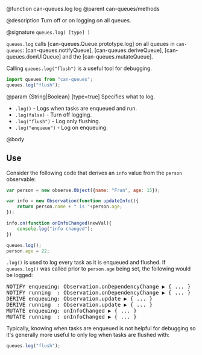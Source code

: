 @function can-queues.log log
@parent can-queues/methods

@description Turn off or on logging on all queues.

@signature `queues.log( [type] )`

`queues.log` calls [can-queues.Queue.prototype.log] on all queues in `can-queues`:
[can-queues.notifyQueue], [can-queues.deriveQueue], [can-queues.domUIQueue] and the
[can-queues.mutateQueue].

Calling `queues.log("flush")` is a useful tool for debugging.

```js
import queues from "can-queues";
queues.log("flush");
```

@param {String|Boolean} [type=true] Specifies what to log.
 - `.log()` - Logs when tasks are enqueued and run.
 - `.log(false)` - Turn off logging.
 - `.log("flush")` - Log only flushing.
 - `.log("enqueue")` - Log on enqueuing.

@body

## Use

Consider the following code that derives an `info` value from the `person` observable:

```js
var person = new observe.Object({name: "Fran", age: 15});

var info = new Observation(function updateInfo(){
    return person.name + " is "+person.age;
});

info.on(function onInfoChanged(newVal){
    console.log("info changed");
})

queues.log();
person.age = 22;
```


`.log()` is used to log every task as it is enqueued and flushed.  If `queues.log()` was called
prior to `person.age` being set, the following would be logged:


<pre>
NOTIFY enqueuing: Observation<updateInfo>.onDependencyChange &#x25B6; { ... }
NOTIFY running  : Observation<updateInfo>.onDependencyChange &#x25B6; { ... }
DERIVE enqueuing: Observation<updateInfo>.update &#x25B6; { ... }
DERIVE running  : Observation<updateInfo>.update &#x25B6; { ... }
MUTATE enqueuing: onInfoChanged &#x25B6; { ... }
MUTATE running  : onInfoChanged &#x25B6; { ... }
</pre>

Typically, knowing when tasks are enqueued is not helpful
for debugging so it's generally more useful to only log when tasks are flushed with:

```js
queues.log("flush");
```
